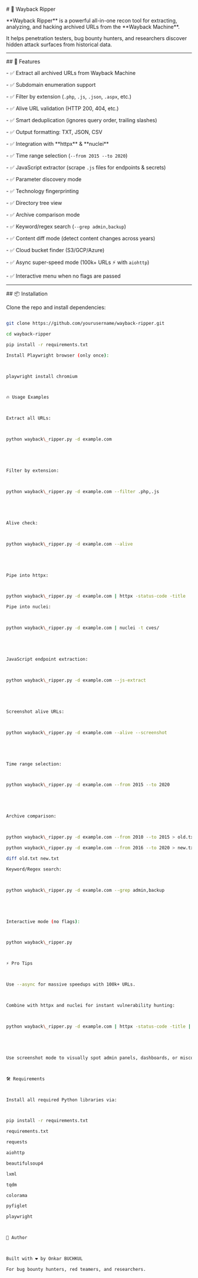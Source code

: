 \# 🦅 Wayback Ripper



\*\*Wayback Ripper\*\* is a powerful all-in-one recon tool for extracting, analyzing, and hacking archived URLs from the \*\*Wayback Machine\*\*.  

It helps penetration testers, bug bounty hunters, and researchers discover hidden attack surfaces from historical data.



---



\## 🚀 Features



\- ✅ Extract all archived URLs from Wayback Machine

\- ✅ Subdomain enumeration support

\- ✅ Filter by extension (`.php`, `.js`, `.json`, `.aspx`, etc.)

\- ✅ Alive URL validation (HTTP 200, 404, etc.)

\- ✅ Smart deduplication (ignores query order, trailing slashes)

\- ✅ Output formatting: TXT, JSON, CSV

\- ✅ Integration with \*\*httpx\*\* \& \*\*nuclei\*\*

\- ✅ Time range selection (`--from 2015 --to 2020`)

\- ✅ JavaScript extractor (scrape `.js` files for endpoints \& secrets)

\- ✅ Parameter discovery mode

\- ✅ Technology fingerprinting

\- ✅ Directory tree view

\- ✅ Archive comparison mode

\- ✅ Keyword/regex search (`--grep admin,backup`)

\- ✅ Content diff mode (detect content changes across years)

\- ✅ Cloud bucket finder (S3/GCP/Azure)

\- ✅ Async super-speed mode (100k+ URLs ⚡ with `aiohttp`)

\- ✅ Interactive menu when no flags are passed



---



\## 📦 Installation



Clone the repo and install dependencies:



```bash

git clone https://github.com/yourusername/wayback-ripper.git

cd wayback-ripper

pip install -r requirements.txt

Install Playwright browser (only once):



playwright install chromium



🔥 Usage Examples



Extract all URLs:



python wayback\_ripper.py -d example.com





Filter by extension:



python wayback\_ripper.py -d example.com --filter .php,.js





Alive check:



python wayback\_ripper.py -d example.com --alive





Pipe into httpx:



python wayback\_ripper.py -d example.com | httpx -status-code -title

Pipe into nuclei:



python wayback\_ripper.py -d example.com | nuclei -t cves/





JavaScript endpoint extraction:



python wayback\_ripper.py -d example.com --js-extract





Screenshot alive URLs:



python wayback\_ripper.py -d example.com --alive --screenshot





Time range selection:



python wayback\_ripper.py -d example.com --from 2015 --to 2020





Archive comparison:



python wayback\_ripper.py -d example.com --from 2010 --to 2015 > old.txt

python wayback\_ripper.py -d example.com --from 2016 --to 2020 > new.txt

diff old.txt new.txt

Keyword/Regex search:



python wayback\_ripper.py -d example.com --grep admin,backup





Interactive mode (no flags):



python wayback\_ripper.py



⚡ Pro Tips



Use --async for massive speedups with 100k+ URLs.



Combine with httpx and nuclei for instant vulnerability hunting:



python wayback\_ripper.py -d example.com | httpx -status-code -title | nuclei -t cves/





Use screenshot mode to visually spot admin panels, dashboards, or misconfigurations.



🛠 Requirements



Install all required Python libraries via:



pip install -r requirements.txt

requirements.txt

requests

aiohttp

beautifulsoup4

lxml

tqdm

colorama

pyfiglet

playwright



🦅 Author



Built with ❤️ by Onkar BUCHKUL 

For bug bounty hunters, red teamers, and researchers.



